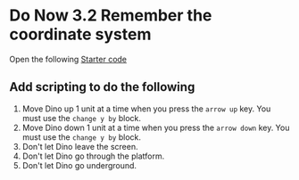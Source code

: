 # Do Now 3.2 Remember the coordinate system

Open the following [Starter code](https://snap.berkeley.edu/snap/snap.html#present:Username=andrewspiece&ProjectName=Do_Now%203.2_Starter)

## Add scripting to do the following

1. Move Dino up 1 unit at a time when you press the `arrow up` key. You must use the `change y by` block.
2. Move Dino down 1 unit at a time when you press the `arrow down` key. You must use the `change y by` block.
3. Don't let Dino leave the screen.
4. Don't let Dino go through the platform.
5. Don't let Dino go underground.
